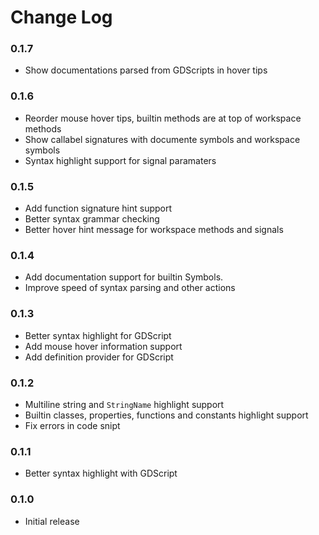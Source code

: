 # Change Log

### 0.1.7

* Show documentations parsed from GDScripts in hover tips

### 0.1.6

* Reorder mouse hover tips, builtin methods are at top of workspace methods
* Show callabel signatures with documente symbols and workspace symbols
* Syntax highlight support for signal paramaters

### 0.1.5

* Add function signature hint support
* Better syntax grammar checking
* Better hover hint message for workspace methods and signals

### 0.1.4

* Add documentation support for builtin Symbols.
* Improve speed of syntax parsing and other actions

### 0.1.3

* Better syntax highlight for GDScript
* Add mouse hover information support
* Add definition provider for GDScript

### 0.1.2
* Multiline string and `StringName` highlight support
* Builtin classes, properties, functions and constants highlight support
* Fix errors in code snipt

### 0.1.1
* Better syntax highlight with GDScript

### 0.1.0
* Initial release